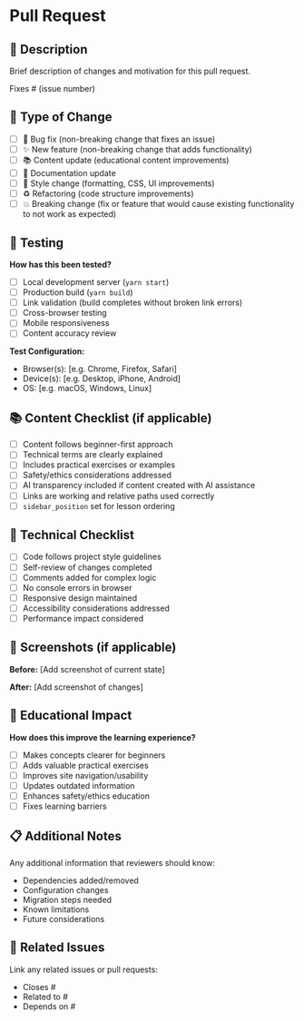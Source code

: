 # Pull Request

## 📝 Description

Brief description of changes and motivation for this pull request.

Fixes # (issue number)

## 🔄 Type of Change

- [ ] 🐛 Bug fix (non-breaking change that fixes an issue)
- [ ] ✨ New feature (non-breaking change that adds functionality)
- [ ] 📚 Content update (educational content improvements)
- [ ] 📖 Documentation update
- [ ] 🎨 Style change (formatting, CSS, UI improvements)
- [ ] ♻️ Refactoring (code structure improvements)
- [ ] 💥 Breaking change (fix or feature that would cause existing functionality to not work as expected)

## 🧪 Testing

**How has this been tested?**

- [ ] Local development server (`yarn start`)
- [ ] Production build (`yarn build`)
- [ ] Link validation (build completes without broken link errors)
- [ ] Cross-browser testing
- [ ] Mobile responsiveness
- [ ] Content accuracy review

**Test Configuration:**

- Browser(s): [e.g. Chrome, Firefox, Safari]
- Device(s): [e.g. Desktop, iPhone, Android]
- OS: [e.g. macOS, Windows, Linux]

## 📚 Content Checklist (if applicable)

- [ ] Content follows beginner-first approach
- [ ] Technical terms are clearly explained
- [ ] Includes practical exercises or examples
- [ ] Safety/ethics considerations addressed
- [ ] AI transparency included if content created with AI assistance
- [ ] Links are working and relative paths used correctly
- [ ] `sidebar_position` set for lesson ordering

## 🔧 Technical Checklist

- [ ] Code follows project style guidelines
- [ ] Self-review of changes completed
- [ ] Comments added for complex logic
- [ ] No console errors in browser
- [ ] Responsive design maintained
- [ ] Accessibility considerations addressed
- [ ] Performance impact considered

## 📸 Screenshots (if applicable)

**Before:**
[Add screenshot of current state]

**After:**
[Add screenshot of changes]

## 🎯 Educational Impact

**How does this improve the learning experience?**

- [ ] Makes concepts clearer for beginners
- [ ] Adds valuable practical exercises
- [ ] Improves site navigation/usability
- [ ] Updates outdated information
- [ ] Enhances safety/ethics education
- [ ] Fixes learning barriers

## 📋 Additional Notes

Any additional information that reviewers should know:

- Dependencies added/removed
- Configuration changes
- Migration steps needed
- Known limitations
- Future considerations

## 🔗 Related Issues

Link any related issues or pull requests:

- Closes #
- Related to #
- Depends on #
